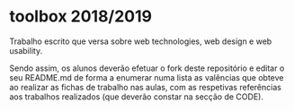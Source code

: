 # toolbox 2018/2019
Trabalho escrito que versa sobre web technologies, web design e web usability. 

Sendo assim, os alunos deverão efetuar o fork deste repositório e editar o seu README.md de forma a enumerar numa lista as valências que obteve ao realizar as fichas de trabalho nas aulas, com as respetivas referências aos trabalhos realizados (que deverão constar na secção de CODE).

